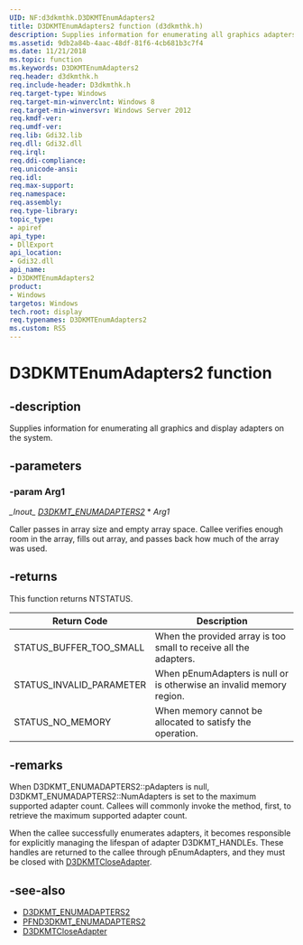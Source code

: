 ```yaml
---
UID: NF:d3dkmthk.D3DKMTEnumAdapters2
title: D3DKMTEnumAdapters2 function (d3dkmthk.h)
description: Supplies information for enumerating all graphics adapters on the system.
ms.assetid: 9db2a84b-4aac-48df-81f6-4cb681b3c7f4
ms.date: 11/21/2018
ms.topic: function
ms.keywords: D3DKMTEnumAdapters2
req.header: d3dkmthk.h
req.include-header: D3dkmthk.h
req.target-type: Windows
req.target-min-winverclnt: Windows 8
req.target-min-winversvr: Windows Server 2012
req.kmdf-ver:
req.umdf-ver:
req.lib: Gdi32.lib
req.dll: Gdi32.dll
req.irql: 
req.ddi-compliance:
req.unicode-ansi:
req.idl:
req.max-support:
req.namespace:
req.assembly:
req.type-library: 
topic_type: 
- apiref
api_type: 
- DllExport
api_location: 
- Gdi32.dll
api_name: 
- D3DKMTEnumAdapters2
product:
- Windows
targetos: Windows
tech.root: display
req.typenames: D3DKMTEnumAdapters2
ms.custom: RS5
---
```


# D3DKMTEnumAdapters2 function


## -description

Supplies information for enumerating all graphics and display adapters on the system.

## -parameters

### -param Arg1
*\_Inout\_* *[D3DKMT_ENUMADAPTERS2](ns-d3dkmthk-_d3dkmt_enumadapters2.md)* * *Arg1*

Caller passes in array size and empty array space.
Callee verifies enough room in the array, fills out array, and passes back how much of the array was used.

## -returns
This function returns NTSTATUS.

Return Code | Description
--- | ---
STATUS_BUFFER_TOO_SMALL | When the provided array is too small to receive all the adapters.
STATUS_INVALID_PARAMETER | When pEnumAdapters is null or is otherwise an invalid memory region.
STATUS_NO_MEMORY | When memory cannot be allocated to satisfy the operation.

## -remarks
When D3DKMT_ENUMADAPTERS2\::pAdapters is null, D3DKMT_ENUMADAPTERS2\::NumAdapters is set to the maximum supported adapter count.
Callees will commonly invoke the method, first, to retrieve the maximum supported adapter count.

When the callee successfully enumerates adapters, it becomes responsible for explicitly managing the lifespan of adapter D3DKMT_HANDLEs.
These handles are returned to the callee through pEnumAdapters, and they must be closed with [D3DKMTCloseAdapter](nf-d3dkmthk-d3dkmtcloseadapter.md).

## -see-also
- [D3DKMT_ENUMADAPTERS2](ns-d3dkmthk-_d3dkmt_enumadapters2.md)
- [PFND3DKMT_ENUMADAPTERS2](nc-d3dkmthk-pfnd3dkmt_enumadapters2.md)
- [D3DKMTCloseAdapter](nf-d3dkmthk-d3dkmtcloseadapter.md)
